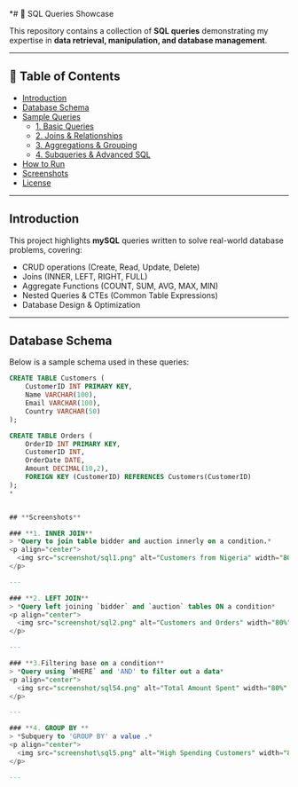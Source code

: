 *# 💾 SQL Queries Showcase

This repository contains a collection of **SQL queries** demonstrating my expertise in **data retrieval, manipulation, and database management**.

---

## 📌 **Table of Contents**
- [Introduction](#introduction)
- [Database Schema](#database-schema)
- [Sample Queries](#sample-queries)
  - [1. Basic Queries](#1-basic-queries)
  - [2. Joins & Relationships](#2-joins--relationships)
  - [3. Aggregations & Grouping](#3-aggregations--grouping)
  - [4. Subqueries & Advanced SQL](#4-subqueries--advanced-sql)
- [How to Run](#how-to-run)
- [Screenshots](#screenshots)
- [License](#license)

---

## **Introduction**

This project highlights **mySQL** queries written to solve real-world database problems, covering:

- CRUD operations (Create, Read, Update, Delete)
- Joins (INNER, LEFT, RIGHT, FULL)
- Aggregate Functions (COUNT, SUM, AVG, MAX, MIN)
- Nested Queries & CTEs (Common Table Expressions)
- Database Design & Optimization

---

## **Database Schema**
Below is a sample schema used in these queries:

```sql
CREATE TABLE Customers (
    CustomerID INT PRIMARY KEY,
    Name VARCHAR(100),
    Email VARCHAR(100),
    Country VARCHAR(50)
);

CREATE TABLE Orders (
    OrderID INT PRIMARY KEY,
    CustomerID INT,
    OrderDate DATE,
    Amount DECIMAL(10,2),
    FOREIGN KEY (CustomerID) REFERENCES Customers(CustomerID)
);
*


## **Screenshots**

### **1. INNER JOIN**
> *Query to join table bidder and auction innerly on a condition.*
<p align="center">
  <img src="screenshot/sql1.png" alt="Customers from Nigeria" width="80%" style="border-radius:10px;box-shadow:0px 0px 10px #ccc;">
</p>

---

### **2. LEFT JOIN**
> *Query left joining `bidder` and `auction` tables ON a condition*
<p align="center">
  <img src="screenshot/sql2.png" alt="Customers and Orders" width="80%" style="border-radius:10px;box-shadow:0px 0px 10px #ccc;">
</p>

---

### **3.Filtering base on a condition**
> *Query using `WHERE` and 'AND' to filter out a data*
<p align="center">
  <img src="screenshot/sql54.png" alt="Total Amount Spent" width="80%" style="border-radius:10px;box-shadow:0px 0px 10px #ccc;">
</p>

---

### **4. GROUP BY **
> *Subquery to 'GROUP BY' a value .*
<p align="center">
  <img src="screenshot\sql5.png" alt="High Spending Customers" width="80%" style="border-radius:10px;box-shadow:0px 0px 10px #ccc;">
</p>

---
